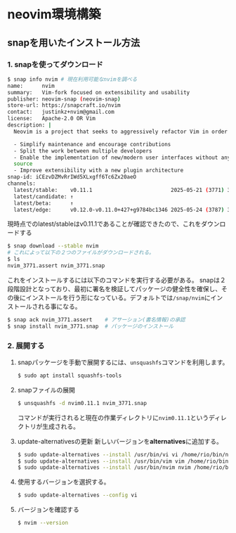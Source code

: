 # neovim環境構築

## snapを用いたインストール方法

### 1. snapを使ってダウンロード

```bash
$ snap info nvim # 現在利用可能なnvimを調べる
name:      nvim
summary:   Vim-fork focused on extensibility and usability
publisher: neovim-snap (neovim-snap)
store-url: https://snapcraft.io/nvim
contact:   justinkz+nvim@gmail.com
license:   Apache-2.0 OR Vim
description: |
  Neovim is a project that seeks to aggressively refactor Vim in order to:

  - Simplify maintenance and encourage contributions
  - Split the work between multiple developers
  - Enable the implementation of new/modern user interfaces without any modifications to the core
  source
  - Improve extensibility with a new plugin architecture
snap-id: iCEzvDZMvRrIWd5XLxgff6Tc6Zx20aeO
channels:
  latest/stable:    v0.11.1                         2025-05-21 (3771) 33MB classic
  latest/candidate: ↑
  latest/beta:      ↑
  latest/edge:      v0.12.0-v0.11.0+427+g9784bc1346 2025-05-24 (3787) 33MB classic
```

現時点でのlatest/stableはv0.11.1であることが確認できたので、これをダウンロードする

```bash
$ snap download --stable nvim
# これによって以下の２つのファイルがダウンロードされる。
$ ls
nvim_3771.assert nvim_3771.snap
```

これをインストールするには以下のコマンドを実行する必要がある。
snapは２段階設計となっており、最初に署名を検証してパッケージの健全性を確保し、その後にインストールを行う形になっている。デフォルトでは`/snap/nvim`にインストールされる事になる。

```bash
$ snap ack nvim_3771.assert    # アサーション(書名情報)の承認
$ snap install nvim_3771.snap  # パッケージのインストール
```

### 2. 展開する

1. snapパッケージを手動で展開するには、`unsquashfs`コマンドを利用します。
   ```bash
   $ sudo apt install squashfs-tools
   ```

2. snapファイルの展開
   ```bash
   $ unsquashfs -d nvim0.11.1 nvim_3771.snap
   ```

   コマンドが実行されると現在の作業ディレクトリに`nvim0.11.1`というディレクトリが生成される。

3. update-alternativesの更新
   新しいバージョンを**alternatives**に追加する。

   ```bash
   $ sudo update-alternatives --install /usr/bin/vi vi /home/rio/bin/nvim0.11.1/usr/bin/nvim 100
   $ sudo update-alternatives --install /usr/bin/vim vim /home/rio/bin/nvim0.11.1/usr/bin/nvim 100
   $ sudo update-alternatives --install /usr/bin/nvim nvim /home/rio/bin/nvim0.11.1/usr/bin/nvim 100
   ```

4. 使用するバージョンを選択する。

   ```bash
   $ sudo update-alternatives --config vi
   ```

5. バージョンを確認する
   ```bash
   $ nvim --version
   ```

   

